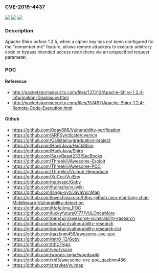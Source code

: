 ### [CVE-2016-4437](https://cve.mitre.org/cgi-bin/cvename.cgi?name=CVE-2016-4437)
![](https://img.shields.io/static/v1?label=Product&message=n%2Fa&color=blue)
![](https://img.shields.io/static/v1?label=Version&message=n%2Fa&color=blue)
![](https://img.shields.io/static/v1?label=Vulnerability&message=n%2Fa&color=brighgreen)

### Description

Apache Shiro before 1.2.5, when a cipher key has not been configured for the "remember me" feature, allows remote attackers to execute arbitrary code or bypass intended access restrictions via an unspecified request parameter.

### POC

#### Reference
- http://packetstormsecurity.com/files/137310/Apache-Shiro-1.2.4-Information-Disclosure.html
- http://packetstormsecurity.com/files/157497/Apache-Shiro-1.2.4-Remote-Code-Execution.html

#### Github
- https://github.com/0day666/Vulnerability-verification
- https://github.com/ARPSyndicate/cvemon
- https://github.com/Calistamu/graduation-project
- https://github.com/HackJava/HackShiro
- https://github.com/HackJava/Shiro
- https://github.com/SexyBeast233/SecBooks
- https://github.com/Threekiii/Awesome-Exploit
- https://github.com/Threekiii/Awesome-POC
- https://github.com/Threekiii/Vulhub-Reproduce
- https://github.com/XuCcc/VulEnv
- https://github.com/gobysec/Goby
- https://github.com/huimzjty/vulwiki
- https://github.com/langu-xyz/JavaVulnMap
- https://github.com/lovechinacoco/https-github.com-mai-lang-chai-Middleware-Vulnerability-detection
- https://github.com/ltfafei/my_POC
- https://github.com/luckyfuture0177/VULOnceMore
- https://github.com/pen4uin/awesome-vulnerability-research
- https://github.com/pen4uin/vulnerability-research
- https://github.com/pen4uin/vulnerability-research-list
- https://github.com/qazbnm456/awesome-cve-poc
- https://github.com/retr0-13/Goby
- https://github.com/tdtc7/qps
- https://github.com/veo/vscan
- https://github.com/woods-sega/woodswiki
- https://github.com/xbl3/awesome-cve-poc_qazbnm456
- https://github.com/zhzyker/vulmap

